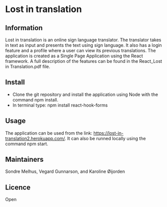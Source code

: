 # Lost in translation

## Information
Lost in translation is an online sign language translator. The translator takes in text as input and presents the text using sign language. It also has a login feature and a profile where a user can view its previous translations. The application is created as a Single Page Application using the React framework. A full description of the features can be found in the React_Lost in Translation.pdf file. 

## Install
- Clone the git repository and install the application using Node with the command npm install. 
- In terminal type: npm install react-hook-forms

## Usage
The application can be used from the link: https://lost-in-translation2.herokuapp.com/. It can also be runned locally using the command npm start.

## Maintainers
Sondre Melhus, Vegard Gunnarson, and Karoline Øijorden

## Licence
Open
